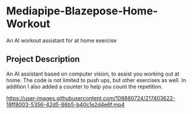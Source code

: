 # Mediapipe-Blazepose-Home-Workout
An AI workout assistant for at home exercise 
## Project Description 
An AI assistant based on computer vision, to assist you working out at home. The code is not limited to push ups, but other exercises as well. In addition I also added a counter to help you count the repetition. 


https://user-images.githubusercontent.com/108880724/217403622-18ff8003-5356-42d5-86b5-b40c1e2d4e6f.mp4

